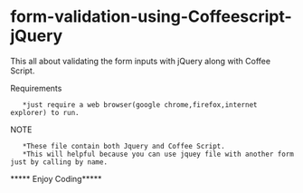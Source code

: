 # form-validation-using-Coffeescript-jQuery

This all about validating the form inputs with jQuery along with Coffee Script.

Requirements

       *just require a web browser(google chrome,firefox,internet explorer) to run.


  NOTE

       *These file contain both Jquery and Coffee Script.
       *This will helpful because you can use jquey file with another form  just by calling by name.

***** Enjoy Coding*****
